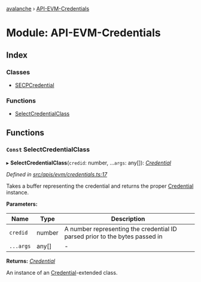 [avalanche](../README.md) › [API-EVM-Credentials](api_evm_credentials.md)

# Module: API-EVM-Credentials

## Index

### Classes

* [SECPCredential](../classes/api_evm_credentials.secpcredential.md)

### Functions

* [SelectCredentialClass](api_evm_credentials.md#const-selectcredentialclass)

## Functions

### `Const` SelectCredentialClass

▸ **SelectCredentialClass**(`credid`: number, ...`args`: any[]): *[Credential](../classes/common_signature.credential.md)*

*Defined in [src/apis/evm/credentials.ts:17](https://github.com/ava-labs/avalanchejs/blob/cfff19f/src/apis/evm/credentials.ts#L17)*

Takes a buffer representing the credential and returns the proper [Credential](../classes/common_signature.credential.md) instance.

**Parameters:**

Name | Type | Description |
------ | ------ | ------ |
`credid` | number | A number representing the credential ID parsed prior to the bytes passed in  |
`...args` | any[] | - |

**Returns:** *[Credential](../classes/common_signature.credential.md)*

An instance of an [Credential](../classes/common_signature.credential.md)-extended class.
